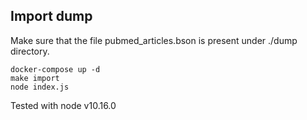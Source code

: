 ## Import dump

Make sure that the file pubmed_articles.bson is present under ./dump directory.

```shell script
docker-compose up -d
make import 
node index.js
```

Tested with node v10.16.0